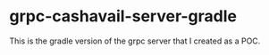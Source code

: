 # grpc-cashavail-server-gradle

This is the gradle version of the grpc server that I created as a POC.
